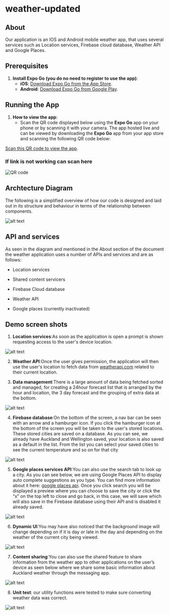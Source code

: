 # weather-updated

## About

Our application is an IOS and Android mobile weather app, that uses several services such as Location services, Firebase cloud database, Weather API and Google Places. <br />

## Prerequisites

1. **Install Expo Go (you do no need to register to use the app)**:
   - **iOS**: [Download Expo Go from the App Store](https://apps.apple.com/us/app/expo-go/id982107779).
   - **Android**: [Download Expo Go from Google Play](https://play.google.com/store/apps/details?id=host.exp.exponent).<br />

## Running the App

1. **How to view the app**:
   - Scan the QR code displayed below using the **Expo Go** app on your phone or by scanning it with your camera.
     The app hosted live and can be viewed by downloading the **Expo Go** app from your app store and scanning the following QR code below:

[Scan this QR code to view the app](https://expo.dev/preview/update?message=configure%20eas&updateRuntimeVersion=1.2.2&createdAt=2025-01-03T22%3A46%3A43.758Z&slug=exp&projectId=66cbf7f4-3f1d-4cb7-b21a-738c6f2c41a8&group=9e8508fb-815b-440a-9757-6fa36dbfe40c).

### If link is not working can scan here

![QR code](./weatherQRcode.jpg)<br />

## Archtecture Diagram

The following is a simplified overview of how our code is designed and laid out in its structure and behaviour in terms of the relationship between components.

![alt text](./weatherDiagram.jpg)<br />

## API and services

As seen in the diagram and mentioned in the About section of the document the weather application uses a number of APIs and services and are as follows:

- Location services

- Shared content servicers

- Firebase Cloud database

- Weather API

- Google places (currently inactivated)

## Demo screen shots

1. **Location services**:As soon as the application is open a prompt is shown requesting access to the user's device location.

![alt text](./locationService.jpg)

2. **Weather API**:Once the user gives permission, the application will then use the user's location to fetch data from [weatherapi.com](https://www.weatherapi.com/) related to their current location.

3. **Data management**:There is a large amount of data being fetched sorted and managed, for creating a 24hour forecast list that is arranged by the hour and location, the 3 day forecast and the grouping of extra data at the bottom.

![alt text](./dataManagement.jpg)

4. **Firebase database**:On the bottom of the screen, a nav bar can be seen with an arrow and a hamburger icon. If you click the hamburger icon at the bottom of the screen you will be taken to the user's stored locations. These stored cities are saved on a database. As you can see, we already have Auckland and Wellington saved, your location is also saved as a default in the list. From the list you can select your saved cities to see the current temperature and so on for that city

![alt text](./firebase.jpg)

5. **Google places services API**:You can also use the search tab to look up a city. As you can see below, we are using Google Places API to display auto complete suggestions as you type. You can find more information about it here: [google places api](https://developers.google.com/maps/documentation/places/web-service/overview). Once you click search you will be displayed a preview where you can choose to save the city or click the “x” on the top left to close and go back, in this case, we will save which will also save in the Firebase database using their API and is disabled it already saved.

![alt text](./googleApi.jpg)

6. **Dynamic UI**:You may have also noticed that the background image will change depending on if it is day or late in the day and depending on the weather of the current city being viewed.

![alt text](./weatherdynamic.jpg)

7. **Content sharing**:You can also use the shared feature to share information from the weather app to other applications on the user’s device as seen below where we share some basic information about Auckland weather through the messaging app.

![alt text](./weatherContentShare.jpg)

8. **Unit test**:
   our utility functions were tested to make sure converting weather data was correct.

![alt text](./weatherunitTest.jpg)
